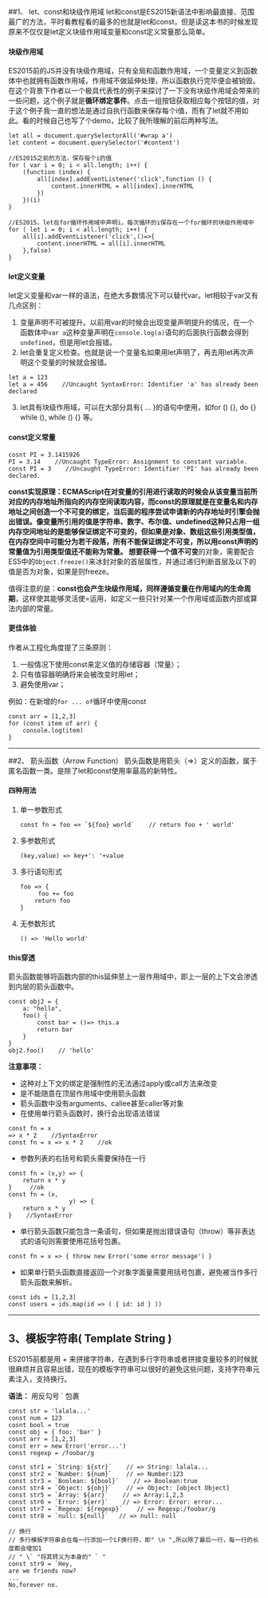 ##1、 let、const和块级作用域
let和const是ES2015新语法中影响最直接、范围最广的方法，平时看教程看的最多的也就是let和const，但是读这本书的时候发现原来不仅仅是let定义块级作用域变量和const定义常量那么简单。

#### 块级作用域
ES2015前的JS并没有块级作用域，只有全局和函数作用域，一个变量定义到函数体中也就拥有函数作用域，作用域不做延伸处理，所以函数执行完毕便会被销毁。在这个背景下作者以一个极具代表性的例子来探讨了一下没有块级作用域会带来的一些问题，这个例子就是**循环绑定事件**。点击一组按钮获取相应每个按钮的值，对于这个例子我一直的想法是通过自执行函数来保存每个i值，而有了let就不用如此。看的时候自己也写了个demo，比较了我所理解的前后两种写法。

```
let all = document.querySelectorAll('#wrap a')
let content = document.querySelector('#content')

//ES2015之前的方法，保存每个i的值
for ( var i = 0; i < all.length; i++) {
	(function (index) {
		all[index].addEventListener('click',function () {
			content.innerHTML = all[index].innerHTML
		})
	})(i)
}

//ES2015，let在for循环作用域中声明i，每次循环的i保存在一个for循环的块级作用域中
for ( let i = 0; i < all.length; i++) {
	all[i].addEventListener('click',()=>{
		content.innerHTML = all[i].innerHTML
	},false)
}
```
#### let定义变量
let定义变量和var一样的语法，在绝大多数情况下可以替代var。let相较于var又有几点区别：
1. 变量声明不可被提升。以前用var的时候会出现变量声明提升的情况，在一个函数体中`var a`这种变量声明在`console.log(a)`语句的后面执行函数会得到`undefined`，但是用let会报错。
2. let会重复定义检查。也就是说一个变量名如果用let声明了，再去用let再次声明这个变量的时候就会报错。
```
let a = 123
let a = 456    //Uncaught SyntaxError: Identifier 'a' has already been declared
```
3. let具有块级作用域，可以在大部分具有{ ... }的语句中使用，如for () {}, do {} while (), while () {} 等。

#### const定义常量
```
cosnt PI = 3.1415926
PI = 3.14    //Uncaught TypeError: Assignment to constant variable.
const PI = 3    //Uncaught TypeError: Identifier 'PI' has already been declared.
```

**const实现原理：**ECMAScript在对变量的引用进行读取的时候会从该变量当前所对应的内存地址所指向的内存空间读取内容，而const的原理就是在变量名和内存地址之间创造一个不可变的绑定，当后面的程序尝试申请新的内存地址时引擎会抛出错误。像变量所引用的值是字符串、数字、布尔值、undefined这种只占用一组内存空间地址的是能够保证绑定不可变的，但如果是对象、数组这些引用类型值，在内存空间中可能分为若干段落，所有不能保证绑定不可变，所以用const声明的常量值为引用类型值还不能称为常量。
想要获得一个**值不可变**的对象，需要配合ES5中的`Object.freeze()`来冰封对象的首层属性，并通过递归判断首层及以下的值是否为对象，如果是则freeze。

值得注意的是：**const也会产生块级作用域，同样遵循变量在作用域内的生命周期**，这样使其能够灵活使=运用，如定义一些只针对某一个作用域或函数内部或算法内部的常量。

#### 更佳体验
作者从工程化角度提了三条原则：
1. 一般情况下使用const来定义值的存储容器（常量）；
2. 只有值容器明确将来会被改变时用let；
3. 避免使用var；

例如：在新增的` for ... of `循环中使用const
```
const arr = [1,2,3]
for (const item of arr) {
    console.log(item)
}
```

----

##2、 箭头函数（Arrow Function）
箭头函数是用箭头（=>）定义的函数，属于匿名函数一类。是除了let和const使用率最高的新特性。

#### 四种用法
1. 单一参数形式
   ```
   const fn = foo => `${foo} world`    // return foo + ' world'
   ```
2. 多参数形式
   ```
   (key,value) => key+': '+value
   ```
3. 多行语句形式
   ```
   foo => {
        foo += foo
       return foo
   }
   ```
4. 无参数形式
   ```
   () => 'Hello world'
   ```

#### this穿透
箭头函数能够将函数内部的this延伸至上一层作用域中，即上一层的上下文会渗透到内层的箭头函数中。
```
const obj2 = {
	a: "hello",
	foo() {
		const bar = ()=> this.a
		return bar
	}
}
obj2.foo()    // 'hello'    
```
**注意事项：**
+ 这种对上下文的绑定是强制性的无法通过apply或call方法来改变
+ 是不能随意在顶层作用域中使用箭头函数
+ 箭头函数中没有arguments、callee甚至caller等对象
+ 在使用单行箭头函数时，换行会出现语法错误
```
const fn = x
=> x * 2    //SyntaxError
const fn = x => x * 2    //ok
```
+ 参数列表的右括号和箭头需要保持在一行
```
const fn = (x,y) => {
    return x * y
}     //ok
const fn = (x,
                 y) => {
    return x * y
}    //SyntaxError
```
+ 单行箭头函数只能包含一条语句，但如果是抛出错误语句（throw）等非表达式的语句则需要使用花括号包裹。
```
const fn = x => { throw new Error('some error message') }
```
+ 如果单行箭头函数直接返回一个对象字面量需要用括号包裹，避免被当作多行箭头函数来解析。
```
const ids = [1,2,3]
const users = ids.map(id => ( { id: id } ))
```

---

## 3、模板字符串( Template String )
ES2015前都是用 + 来拼接字符串，在遇到多行字符串或者拼接变量较多的时候就很麻烦并且容易出错，现在的模板字符串可以很好的避免这些问题，支持字符串元素注入，支持换行。

**语法：**
用反勾号 \` 包裹
```
const str = 'lalala...'
const num = 123
cosnt bool = true
const obj = { foo: 'bar' }
cosnt arr = [1,2,3]
const err = new Error('error...')
const regexp = /foobar/g

const str1 = `String: ${str}`    // => String: lalala...
const str2 = `Number: ${num}`    // => Number:123
const str3 = `Boolean: ${bool}`    // => Boolean:true
const str4 = `Object: ${obj}`    // => Object: [object Object]
const str5 = `Array: ${arr}`    // => Array:1,2,3
const str6 = `Error: ${err}`    // => Error: Error: error...
const str7 = `Regexp: ${regexp}`    // => Regexp:/foobar/g
const str8 = `null: ${null}`   // => null: null

// 换行
// 多行模板字符串会在每一行添加一个LF换行符，即" \n ",所以除了最后一行，每一行的长度都会增加1
// " \` "将其转义为本身的" ` "
const str9 = `Hey,
are we friends now?
...
No,forever no.
`
```













